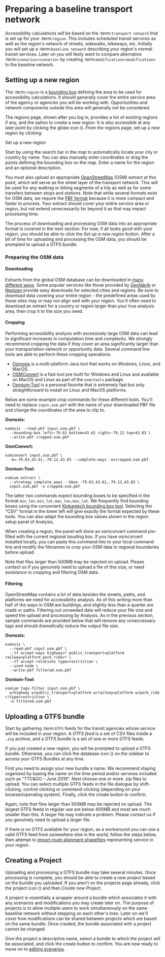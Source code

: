 # Preparing a baseline transport network

Accessibility calculations will be based on the :term:`transport network` that is set up for your :term:`region`. This includes scheduled transit services as well as the region's network of streets, sidewalks, bikeways, etc. Initially you will set up a :term:`baseline network` describing your region's normal transit services. Later on you will likely want to compare alternative :term:`scenarios<scenario>` by creating :term:`modifications<modification>` to the baseline network. 

## Setting up a new region

The :term:`region` is a [bounding box](https://wiki.openstreetmap.org/wiki/Bounding_Box) defining the area to be used for accessibility calculations. It should generally cover the entire service area of the agency or agencies you will be working with. Opportunities and network components outside this area will generally not be considered.

The regions page, shown after you log in, provides a list of existing regions if any, and the option to create a new region. It is also accessible at any later point by clicking the globe icon (<i class="fa fa-globe"></i>). From the regions page, set up a new region by clicking:

<span class="btn btn-success"><i class="fa fa-plus"></i> Set up a new region</span>

Start by using the search bar in the map to automatically locate your city or country by name. You can also manually enter coordinates or drag the points defining the bounding box on the map. Enter a name for the region and an optional description.

You must also upload an appropriate [OpenStreetMap](https://www.openstreetmap.org) (OSM) extract at this point, which will serve as the street layer of the transport network. This will be used for any walking or biking segments of a trip as well as for some transfers between stops and stations. Note that while several formats exist for OSM data, we require the [PBF format](https://wiki.openstreetmap.org/wiki/PBF_Format) because it is more compact and faster to process. Your extract should cover your entire service area or region, but not extend unnecessarily far beyond it as that may impact processing time.

The process of downloading and processing OSM data into an appropriate format is covered in the next section. For now, if all looks good with your region, you should be able to click the _Set up a new region_ button. After a bit of time for uploading and processing the OSM data, you should be prompted to upload a GTFS bundle.

### Preparing the OSM data

#### Downloading 

Extracts from the global OSM database can be downloaded in [many different ways](https://wiki.openstreetmap.org/wiki/Downloading_data). Some popular services like those provided by [Geofabrik](http://download.geofabrik.de) or [Nextzen](https://metro-extracts.nextzen.org/) provide easy downloads for selected cities and regions. Be sure to download data covering your entire region - the predefined areas used by these sites may or may not align well with your region. You'll often need to download an extract for a country or region larger than your true analysis area, then crop it to the size you need. 

#### Cropping

Performing accessibility analysis with excessively large OSM data can lead to significant increases in computation time and complexity. We strongly recommend cropping the data if they cover an area significantly larger than your transportation network or opportunity data. Several command line tools are able to perform these cropping operations: 
* [Osmosis](https://wiki.openstreetmap.org/wiki/Osmosis) is a multi-platform Java tool that works on Windows, Linux, and MacOS. 
* [OSMConvert](https://wiki.openstreetmap.org/wiki/Osmconvert) is a fast tool pre-built for Windows and Linux and available on MacOS and Linux as part of the `osmctools` package. 
* [Osmium-Tool](https://wiki.openstreetmap.org/wiki/Osmium) is a personal favorite that is extremely fast but only straightforward to install on Linux and MacOS platforms. 

Below are some example crop commands for these different tools. You'll need to replace `input.osm.pbf` with the name of your downloaded PBF file and change the coordinates of the area to clip to.

**Osmosis:** 
```shell
osmosis --read-pbf input.osm.pbf \
  --bounding-box left=-79.63 bottom=43.61 right=-79.12 top=43.83 \
  --write-pbf cropped.osm.pbf
```

**OsmConvert:** 
```shell
osmconvert input.osm.pbf \
  -b=-79.63,43.61,-79.12,43.83 --complete-ways -o=cropped.osm.pbf
```

**Osmium-Tool:** 
```shell
osmium extract \
  --strategy complete_ways --bbox -79.63,43.61,-79.12,43.83 \
  input.osm.pbf -o cropped.osm.pbf
```

The latter two commands expect bounding boxes to be specified in the format `min_lon,min_lat,max_lon,max_lat`. We frequently find bounding boxes using the convenient [Klokantech bounding box tool](https://boundingbox.klokantech.com/). Selecting the "CSV" format in the lower left will give exactly the format expected by these tools. You can also adapt the bounding box values shown in the region setup panel of Analysis.

When creating a region, the panel will show an osmconvert command pre-filled with the current regional bouding box. If you have osmconvert installed locally, you can paste this command into to your local command line and modify the filenames to crop your OSM data to regional boundaries before upload.

Note that files larger than 500MB may be rejected on upload. Please contact us if you genuinely need to upload a file of this size, or need assistance in cropping and filtering OSM data.

#### Filtering

OpenStreetMap contains a lot of data besides the streets, paths, and platforms we need for accessibility analysis. As of this writing more than half of the ways in OSM are buildings, and slightly less than a quarter are roads or paths. Filtering out unneeded data will reduce your file size and speed the upload and processing by Analysis. As in the previous section, sample commands are provided below that will remove any unneccessary tags and should dramatically reduce the output file size. 

**Osmosis:** 
```shell
osmosis \
  --read-pbf input.osm.pbf \
  --tf accept-ways highway=* public_transport=platform railway=platform park_ride=* \
  --tf accept-relations type=restriction \
  --used-node \
  --write-pbf filtered.osm.pbf
```

**Osmium-Tool:** 
```shell
osmium tags-filter input.osm.pbf \
  w/highway w/public_transport=platform w/railway=platform w/park_ride r/type=restriction \
  -o filtered.osm.pbf
```

## Uploading a GTFS bundle

Start by gathering :term:`GTFS` feeds for the transit agencies whose service will be included in your region. A _GTFS feed_ is a set of CSV files inside a `.zip` archive, and a _GTFS bundle_ is a set of one or more GTFS feeds. 

If you just created a new region, you will be prompted to upload a GTFS bundle. Otherwise, you can click the database icon (<i class="fa fa-database"></i>) on the sidebar to access your GTFS Bundles at any time. 

First you need to assign your new bundle a name. We recommend staying organized by basing the name on the time period and/or services included such as "TTC&GO - June 2019". Next choose one or more .zip files to upload. You can select multiple GTFS feeds in the file dialogue by shift-clicking, control-clicking or command-clicking (depending on your browser/operating system). Finally, click the create button to confirm.

Again, note that files larger than 500MB may be rejected on upload. The largest GTFS feeds in regular use are below 400MB and most are much smaller than this. A larger file may indicate a problem. Please contact us if you genuinely need to upload a larger file.

If there is no GTFS available for your region, as a workaround you can use a valid GTFS feed from somewhere else in the world, follow the steps below, then attempt to [import route alignment shapefiles](../edit-scenario/index.html#importing-modifications-from-shapefiles) representing service in your region.

## Creating a Project

Uploading and processing a GTFS bundle may take several minutes. Once processing is complete, you should be able to create a new _project_ based on the bundle you uploaded. If you aren't on the projects page already, click the project icon (<i class="fa fa-cubes"></i>) and then _Create new Project_. 

A project is essentially a wrapper around a bundle which associates it with any scenarios and modifications you may create later on. The purpose of projects is to allow multiple users to work simultaneously on the same baseline network without stepping on each other's toes. Later on we'll cover how modifications can be shared between projects which are based on the same bundle. Once created, the bundle associated with a project cannot be changed. 

Give the project a descriptive name, select a bundle to which the project will be associated, and click the create button to confirm. 
You are now ready to move on to [editing scenarios](../edit-scenario).
